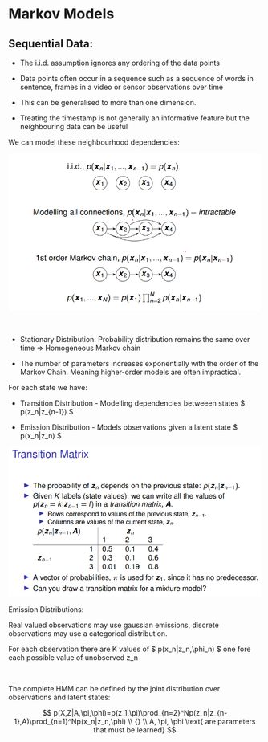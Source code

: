 # Markov Models
## Sequential Data:

- The i.i.d. assumption ignores any ordering of the data points

- Data points often occur in a sequence such as a sequence of words in sentence, frames in a video or sensor observations over time

- This can be generalised to more than one dimension.

- Treating the timestamp is not generally an informative feature but the neighbouring data can be useful

We can model these neighbourhood dependencies:

![Untitled](ef477325_Untitled.png)

<br/>

- Stationary Distribution: Probability distribution remains the same over time ⇒ Homogeneous Markov chain

- The number of parameters increases exponentially with the order of the Markov Chain. Meaning higher-order models are often impractical.

For each state we have:

- Transition Distribution - Modelling dependencies betweeen states $ p(z_n|z_{n-1}) $

- Emission Distribution - Models observations given a latent state $ p(x_n|z_n) $

![Untitled](377ad577_Untitled.png)

 

Emission Distributions:

Real valued observations may use gaussian emissions, discrete observations may use a categorical distribution.

For each observation there are K values of $ p(x_n|z_n,\phi_n) $ one fore each possible value of unobserved z_n

<br/>

The complete HMM can be defined by the joint distribution over observations and latent states:

$$ p(X,Z|A,\pi,\phi)=p(z_1,\pi)\prod_{n=2}^Np(z_n|z_{n-1},A)\prod_{n=1}^Np(x_n|z_n,\phi) \\ {} \\ A, \pi, \phi \text{ are parameters that must be learned}  $$

<br/>

